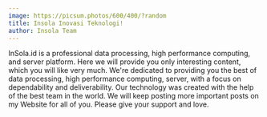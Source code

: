 ```yaml
---
image: https://picsum.photos/600/400/?random
title: Insola Inovasi Teknologi!
author: Insola Team
---
```


InSola.id is a professional data processing, high performance computing, and server platform. Here we will provide you only interesting content, which you will like very much. We're dedicated to providing you the best of data processing, high performance computing, server, with a focus on dependability and deliverability. Our technology was created with the help of the best team in the world. We will keep posting more important posts on my Website for all of you. Please give your support and love.
